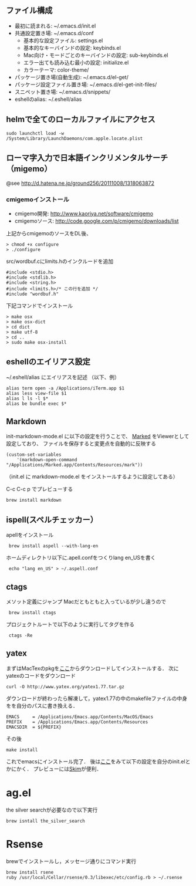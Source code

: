 ## ファイル構成

* 最初に読まれる: ~/.emacs.d/init.el
* 共通設定置き場: ~/.emacs.d/conf
    * 基本的な設定ファイル: settings.el
	* 基本的なキーバインドの設定: keybinds.el
    * Mac向け・モードごとのキーバインドの設定: sub-keybinds.el
    * エラー出ても読み込む最小の設定: initialize.el
    * カラーテーマ: color-theme/
* パッケージ置き場(自動生成): ~/.emacs.d/el-get/
* パッケージ設定ファイル置き場: ~/.emacs.d/el-get-init-files/
* スニペット置き場: ~/.emacs.d/snippets/
* eshellのalias: ~/.eshell/alias


## helmで全てのローカルファイルにアクセス

	sudo launchctl load -w /System/Library/LaunchDaemons/com.apple.locate.plist


## ローマ字入力で日本語インクリメンタルサーチ（migemo）

@see http://d.hatena.ne.jp/ground256/20111008/1318063872


### cmigemoインストール


* cmigemo開発: http://www.kaoriya.net/software/cmigemo
* cmigemoソース: http://code.google.com/p/cmigemo/downloads/list

上記からcmigemoのソースをDL後、

	> chmod +x configure
	> ./configure

src/wordbuf.cにlimits.hのインクルードを追加

	#include <stdio.h>
	#include <stdlib.h>
	#include <string.h>
	#include <limits.h>/* この行を追加 */
	#include "wordbuf.h"

下記コマンドでインストール

	> make osx
	> make osx-dict
	> cd dict
	> make utf-8
	> cd ..
	> sudo make osx-install


##  eshellのエイリアス設定

~/.eshell/alias にエイリアスを記述
（以下、例）

	alias term open -a /Applications/iTerm.app $1
	alias less view-file $1
	alias l ls -l $*
	alias be bundle exec $*


## Markdown

init-markdown-mode.el に以下の設定を行うことで、
[Marked](http://markedapp.com) をViewerとして設定しており、
ファイルを保存すると変更点を自動的に反映する

    (custom-set-variables
        '(markdown-open-command "/Applications/Marked.app/Contents/Resources/mark"))

（init.el に markdown-mode.el をインストールするように設定してある）

C-c C-c p でプレビューする

	brew install markdown


## ispell(スペルチェッカー）

apellをインストール

	 brew install aspell --with-lang-en

ホームディレクトリ以下に.apell.confをつくりlang en_USを書く

	 echo "lang en_US" > ~/.aspell.conf


## ctags

メソット定義にジャンプ
Macだともともと入っているが少し違うので

	 brew install ctags

プロジェクトルートで以下のように実行してタグを作る

     ctags -Re


## yatex

まずはMacTexのpkgを[ここ](http://tug.org/mactex/)からダウンロードしてインストールする．
次にyatexのコードをダウンロード

	curl -O http://www.yatex.org/yatex1.77.tar.gz

ダウンロードが終わったら解凍して，yatex1.77の中のmakefileファイルの中身をを自分のパスに書き換える．

	EMACS     = /Applications/Emacs.app/Contents/MacOS/Emacs
	PREFIX    = /Applications/Emacs.app/Contents/Resources
	EMACSDIR  = ${PREFIX}

その後

	make install

これでemacsにインストール完了．
後は[ここ](http://oku.edu.mie-u.ac.jp/~okumura/texwiki/?YaTeX#p7238e02)をみて以下の設定を自分のinit.elとかにかく．
プレビューには[Skim](http://sourceforge.net/projects/skim-app/)が便利．


# ag.el

the silver searchが必要なので以下実行

	brew isntall the_silver_search



# Rsense

brewでインストールし，メッセージ通りにコマンド実行

	brew install rsene
    ruby /usr/local/Cellar/rsense/0.3/libexec/etc/config.rb > ~/.rsense
